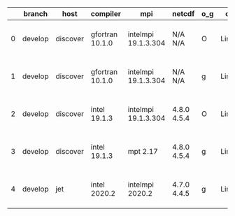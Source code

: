 |    | branch   | host     | compiler        | mpi                 | netcdf      | o_g   | os    | build   | u_pass   | u_fail   | s_pass   | s_fail   | e_pass   | e_fail   | nuopc_pass   | nuopc_fail   | artifacts_hash                                                                                                                                                    | modified                  |
|----|----------|----------|-----------------|---------------------|-------------|-------|-------|---------|----------|----------|----------|----------|----------|----------|--------------|--------------|-------------------------------------------------------------------------------------------------------------------------------------------------------------------|---------------------------|
|  0 | develop  | discover | gfortran 10.1.0 | intelmpi 19.1.3.304 | N/A N/A     | O     | Linux | pass    | pending  | pending  | pending  | pending  | pending  | pending  | pending      | pending      | [artifacts](https://github.com/esmf-org/esmf-test-artifacts/tree/d035ad071f13948f207209f89733324f8e1d6757/develop/discover/gfortran/10.1.0/O/intelmpi/19.1.3.304) | 2022-07-19 01:12:43 -0400 |
|  1 | develop  | discover | gfortran 10.1.0 | intelmpi 19.1.3.304 | N/A N/A     | g     | Linux | pass    | pending  | pending  | pending  | pending  | pending  | pending  | pending      | pending      | [artifacts](https://github.com/esmf-org/esmf-test-artifacts/tree/6ff90f24ea10777bb25627693ce078de71b15be3/develop/discover/gfortran/10.1.0/g/intelmpi/19.1.3.304) | 2022-07-19 01:17:55 -0400 |
|  2 | develop  | discover | intel 19.1.3    | intelmpi 19.1.3.304 | 4.8.0 4.5.4 | O     | Linux | pass    | pending  | pending  | pending  | pending  | pending  | pending  | pending      | pending      | [artifacts](https://github.com/esmf-org/esmf-test-artifacts/tree/ec30b1d83d21793778f13893ea6cb91fa1805306/develop/discover/intel/19.1.3/O/intelmpi/19.1.3.304)    | 2022-07-19 01:17:53 -0400 |
|  3 | develop  | discover | intel 19.1.3    | mpt 2.17            | 4.8.0 4.5.4 | g     | Linux | pass    | pending  | pending  | pending  | pending  | pending  | pending  | pending      | pending      | [artifacts](https://github.com/esmf-org/esmf-test-artifacts/tree/60cb43bc7a554d10bec5665795fc96b6a6b91032/develop/discover/intel/19.1.3/g/mpt/2.17)               | 2022-07-19 01:17:52 -0400 |
|  4 | develop  | jet      | intel 2020.2    | intelmpi 2020.2     | 4.7.0 4.4.5 | g     | Linux | pass    | pending  | pending  | pending  | pending  | pending  | pending  | pending      | pending      | [artifacts](https://github.com/esmf-org/esmf-test-artifacts/tree/569a78f3291179a529a8132ad480cf6c11b6fa4a/develop/jet/intel/2020.2/g/intelmpi/2020.2)             | 2022-07-19 04:07:34 +0000 |